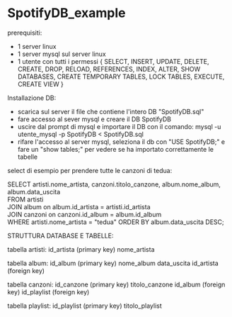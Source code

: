# SpotifyDB_example


prerequisiti:

- 1 server linux
- 1 server mysql sul server linux
- 1 utente con tutti i permessi
{
SELECT, INSERT, UPDATE, DELETE, 
CREATE, DROP, RELOAD, REFERENCES, 
INDEX, ALTER, SHOW DATABASES, 
CREATE TEMPORARY TABLES, 
LOCK TABLES, EXECUTE, CREATE VIEW
}


Installazione DB:

- scarica sul server il file che contiene l'intero DB "SpotifyDB.sql"
- fare accesso al sever mysql e creare il DB SpotifyDB
- uscire dal prompt di mysql e importare il DB con il comando: mysql -u utente_mysql -p SpotifyDB < SpotifyDB.sql
- rifare l'accesso al server mysql, seleziona il db con "USE SpotifyDB;" e fare un "show tables;" per vedere se ha importato correttamente le tabelle


select di esempio per prendere tutte le canzoni di tedua:

SELECT artisti.nome_artista, canzoni.titolo_canzone, album.nome_album, album.data_uscita  
FROM artisti  
JOIN album on album.id_artista = artisti.id_artista  
JOIN canzoni on canzoni.id_album = album.id_album  
WHERE artisti.nome_artista = "tedua" 
ORDER BY album.data_uscita DESC;



STRUTTURA DATABASE E TABELLE:

tabella artisti:
id_artista (primary key)
nome_artista

tabella album:
id_album (primary key)
nome_album
data_uscita
id_artista (foreign key)

tabella canzoni:
id_canzone (primary key)
titolo_canzone
id_album (foreign key)
id_playlist (foreign key)

tabella playlist:
id_playlist (primary key)
titolo_playlist
